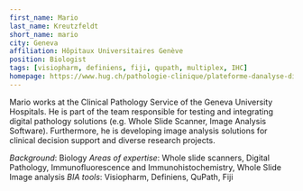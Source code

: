 ```yaml
---
first_name: Mario
last_name: Kreutzfeldt
short_name: mario
city: Geneva
affiliation: Hôpitaux Universitaires Genève
position: Biologist
tags: [visiopharm, definiens, fiji, qupath, multiplex, IHC]
homepage: https://www.hug.ch/pathologie-clinique/plateforme-danalyse-dimage
---
```


Mario works at the Clinical Pathology Service of the Geneva University Hospitals.
He is part of the team responsible for testing and integrating digital pathology solutions (e.g. Whole Slide Scanner, Image Analysis Software).
Furthermore, he is developing image analysis solutions for clinical decision support and diverse research projects.

*Background*: Biology
*Areas of expertise*: Whole slide scanners, Digital Pathology, Immunofluorescence and Immunohistochemistry, Whole Slide Image analysis
*BIA tools*: Visiopharm, Definiens, QuPath, Fiji
